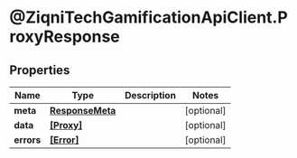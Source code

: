 # @ZiqniTechGamificationApiClient.ProxyResponse

## Properties

Name | Type | Description | Notes
------------ | ------------- | ------------- | -------------
**meta** | [**ResponseMeta**](ResponseMeta.md) |  | [optional] 
**data** | [**[Proxy]**](Proxy.md) |  | [optional] 
**errors** | [**[Error]**](Error.md) |  | [optional] 


